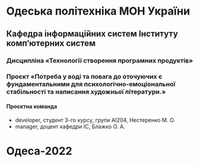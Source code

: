 # Одеська політехніка МОН України
## Кафедра  інформаційних  систем  Інституту  комп’ютерних  систем
### Дисципліна «Технології створення програмних продуктів»
### Проєкт «Потреба у воді та повага до оточуючих є фундаментальними для психологічно-емоціональної стабільності та написання художньої літератури.»
#### Проєктна команда
<ul>
    <li>developer, студент 3-го курсу, групи АІ204, Нестеренко М. О.</li>
    <li>manager, доцент кафедри ІС, Блажко О. А.</li>
</ul>

# Одеса-2022